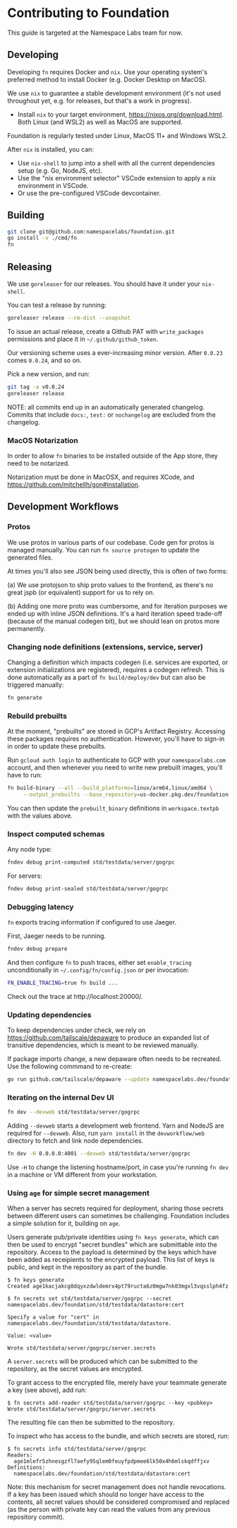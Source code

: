 
# Contributing to Foundation

This guide is targeted at the Namespace Labs team for now.

## Developing

Developing `fn` requires Docker and `nix`. Use your operating system's preferred method to install
Docker (e.g. Docker Desktop on MacOS).

We use `nix` to guarantee a stable development environment (it's not used throughout yet, e.g. for
releases, but that's a work in progress).

- Install `nix` to your target environment, https://nixos.org/download.html. Both Linux (and WSL2)
  as well as MacOS are supported.

Foundation is regularly tested under Linux, MacOS 11+ and Windows WSL2.

After `nix` is installed, you can:

- Use `nix-shell` to jump into a shell with all the current dependencies setup (e.g. Go, NodeJS, etc).
- Use the "nix environment selector" VSCode extension to apply a nix environment in VSCode.
- Or use the pre-configured VSCode devcontainer.

## Building

```bash
git clone git@github.com:namespacelabs/foundation.git
go install -v ./cmd/fn
fn
```

## Releasing

We use `goreleaser` for our releases. You should have it under your `nix-shell`.

You can test a release by running:

```bash
goreleaser release --rm-dist --snapshot
```

To issue an actual release, create a Github PAT with `write_packages` permissions and place it in `~/.github/github_token`.

Our versioning scheme uses a ever-increasing minor version. After `0.0.23` comes `0.0.24`, and so on.

Pick a new version, and run:

```bash
git tag -a v0.0.24
goreleaser release
```

NOTE: all commits end up in an automatically generated changelog. Commits that include `docs:`, `test:` or `nochangelog` are excluded from the changelog.

### MacOS Notarization

In order to allow `fn` binaries to be installed outside of the App store, they need to be notarized.

Notarization must be done in MacOSX, and requires XCode, and https://github.com/mitchellh/gon#installation.

## Development Workflows

### Protos

We use protos in various parts of our codebase. Code gen for protos is managed manually. You can run
`fn source protogen` to update the generated files.

At times you'll also see JSON being used directly, this is often of two forms:

(a) We use protojson to ship proto values to the frontend, as there's no great jspb (or equivalent)
support for us to rely on.

(b) Adding one more proto was cumbersome, and for iteration purposes we ended up with inline JSON
definitions. It's a hard iteration speed trade-off (because of the manual codegen bit), but we
should lean on protos more permanently.

### Changing node definitions (extensions, service, server)

Changing a definition which impacts codegen (i.e. services are exported, or extension
initializations are registered), requires a codegen refresh. This is done automatically as a part of
`fn build/deploy/dev` but can also be triggered manually:

```bash
fn generate
```

### Rebuild prebuilts

At the moment, "prebuilts" are stored in GCP's Artifact Registry. Accessing these packages
requires no authentication. However, you'll have to sign-in in order to update these prebuilts.

Run `gcloud auth login` to authenticate to GCP with your `namespacelabs.com` account, and then
whenever you need to write new prebuilt images, you'll have to run:

```bash
fn build-binary --all --build_platforms=linux/arm64,linux/amd64 \
     --output_prebuilts --base_repository=us-docker.pkg.dev/foundation-344819/prebuilts/ --log_actions
```

You can then update the `prebuilt_binary` definitions in `workspace.textpb` with the values above.

### Inspect computed schemas

Any node type:

```bash
fndev debug print-computed std/testdata/server/gogrpc
```

For servers:

```bash
fndev debug print-sealed std/testdata/server/gogrpc
```

### Debugging latency

`fn` exports tracing information if configured to use Jaeger.

First, Jaeger needs to be running.

```bash
fndev debug prepare
```

And then configure `fn` to push traces, either set `enable_tracing` unconditionally in
`~/.config/fn/config.json` or per invocation:

```bash
FN_ENABLE_TRACING=true fn build ...
```

Check out the trace at http://localhost:20000/.

### Updating dependencies

To keep dependencies under check, we rely on https://github.com/tailscale/depaware to produce an expanded
list of transitive dependencies, which is meant to be reviewed manually.

If package imports change, a new depaware often needs to be recreated. Use the following commmand to
re-create:

```bash
go run github.com/tailscale/depaware --update namespacelabs.dev/foundation/cmd/fn
```

### Iterating on the internal Dev UI

```bash
fn dev --devweb std/testdata/server/gogrpc
```

Adding `--devweb` starts a development web frontend. Yarn and NodeJS are required for `--devweb`.
Also, run `yarn install` in the `devworkflow/web` directory to fetch and link node dependencies.

```bash
fn dev -H 0.0.0.0:4001 --devweb std/testdata/server/gogrpc
```

Use `-H` to change the listening hostname/port, in case you're running `fn dev` in a machine or VM
different from your workstation.

### Using `age` for simple secret management

When a server has secrets required for deployment, sharing those secrets between different users
can sometimes be challenging. Foundation includes a simple solution for it, building on `age`.

Users generate pub/private identities using `fn keys generate`, which can then be
used to encrypt "secret bundles" which are submittable into the repository. Access
to the payload is determined by the keys which have been added as receipients to
the encrypted payload. This list of keys is public, and kept in the repository as
part of the bundle.

```
$ fn keys generate
Created age1kacjakcg8dqyxzdwldemrx4pt79ructa6z0mgw7nk03mgxl3vqsslph4fz
```

```
$ fn secrets set std/testdata/server/gogrpc --secret namespacelabs.dev/foundation/std/testdata/datastore:cert

Specify a value for "cert" in namespacelabs.dev/foundation/std/testdata/datastore.

Value: <value>

Wrote std/testdata/server/gogrpc/server.secrets
```


A `server.secrets` will be produced which can be submitted to the repository, as the secret values are encrypted.

To grant access to the encrypted file, merely have your teammate generate a key (see above), add run:

```
$ fn secrets add-reader std/testdata/server/gogrpc --key <pubkey>
Wrote std/testdata/server/gogrpc/server.secrets
```

The resulting file can then be submitted to the repository.

To inspect who has access to the bundle, and which secrets are stored, run:

```
$ fn secrets info std/testdata/server/gogrpc
Readers:
  age1mlefr5zhnesgzfl7aefy95qlem0feuyfpdpmee6lk50x4h6mlskqdffjxv
Definitions:
  namespacelabs.dev/foundation/std/testdata/datastore:cert
```

Note: this mechanism for secret management does not handle revocations. If a key has been issued which should
no longer have access to the contents, all secret values should be considered compromised and replaced (as the
person with private key can read the values from any previous repository commit).
